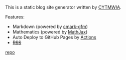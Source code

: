 This is a static blog site generator written by [CYTMWIA](https://github.com/CYTMWIA).  

Features:  

- Markdown (powered by [cmark-gfm](https://github.com/github/cmark-gfm))  
- Mathematics (powered by [MathJax](https://www.mathjax.org/))  
- Auto Deploy to GitHub Pages by [Actions](https://github.com/CYTMWIA/rainbow/tree/master/.github/workflows)  
- ~~[RSS](./rss.xml)~~  

[repo](https://github.com/CYTMWIA/rainbow)  
